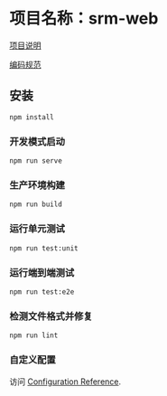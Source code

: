 # 项目名称：srm-web

[项目说明](说明.md)

[编码规范](规范.md)

## 安装
```
npm install
```

### 开发模式启动
```
npm run serve
```

### 生产环境构建
```
npm run build
```

### 运行单元测试
```
npm run test:unit
```

### 运行端到端测试
```
npm run test:e2e
```

### 检测文件格式并修复
```
npm run lint
```

### 自定义配置
访问 [Configuration Reference](https://cli.vuejs.org/config/).
